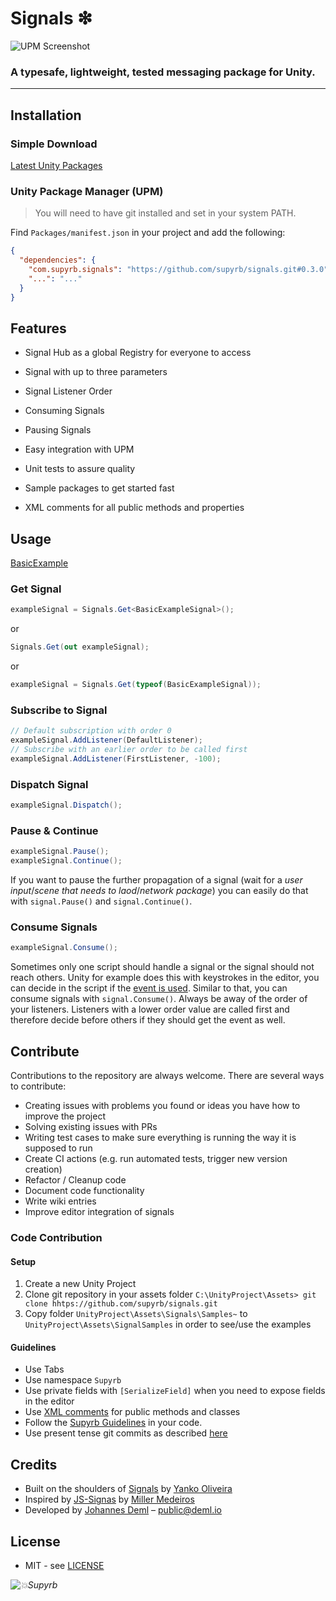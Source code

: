# Signals ❇

![UPM Screenshot](https://repository-images.githubusercontent.com/196998874/5b81aa00-0794-11ea-804b-4acc77a1ce2e)

### A typesafe, lightweight, tested messaging package for Unity.
---

## Installation

### Simple Download

[Latest Unity Packages](../../releases/latest)

### Unity Package Manager (UPM)

> You will need to have git installed and set in your system PATH.

Find `Packages/manifest.json` in your project and add the following:
```json
{
  "dependencies": {
    "com.supyrb.signals": "https://github.com/supyrb/signals.git#0.3.0",
    "...": "..."
  }
}
```

## Features

* Signal Hub as a global Registry for everyone to access
* Signal with up to three parameters
* Signal Listener Order
* Consuming Signals
* Pausing Signals
  
* Easy integration with UPM
* Unit tests to assure quality
* Sample packages to get started fast
* XML comments for all public methods and properties

## Usage

[BasicExample](./Samples~/Basic/Scripts/BasicExampleSignalTest.cs)

### Get Signal

```c#
exampleSignal = Signals.Get<BasicExampleSignal>();
```
or
```c#
Signals.Get(out exampleSignal);
```
or
```c#
exampleSignal = Signals.Get(typeof(BasicExampleSignal));
```

### Subscribe to Signal

```c#
// Default subscription with order 0
exampleSignal.AddListener(DefaultListener);
// Subscribe with an earlier order to be called first
exampleSignal.AddListener(FirstListener, -100);
```

### Dispatch Signal

```c#
exampleSignal.Dispatch();
```
### Pause & Continue

```c#
exampleSignal.Pause();
exampleSignal.Continue();
```
If you want to pause the further propagation of a signal (wait for a *user input*/*scene that needs to laod*/*network package*) you can easily do that with `signal.Pause()` and `signal.Continue()`.

### Consume Signals

```c#
exampleSignal.Consume();
```
Sometimes only one script should handle a signal or the signal should not reach others. Unity for example does this with keystrokes in the editor, you can decide in the script if the [event is used](https://docs.unity3d.com/ScriptReference/Event.Use.html). Similar to that, you can consume signals with `signal.Consume()`. Always be away of the order of your listeners. Listeners with a lower order value are called first and therefore decide before others if they should get the event as well.

## Contribute

Contributions to the repository are always welcome. There are several ways to contribute:  
* Creating issues with problems you found or ideas you have how to improve the project
* Solving existing issues with PRs
* Writing test cases to make sure everything is running the way it is supposed to run
* Create CI actions (e.g. run automated tests, trigger new version creation)
* Refactor / Cleanup code
* Document code functionality
* Write wiki entries
* Improve editor integration of signals

### Code Contribution

#### Setup

1. Create a new Unity Project
2. Clone git repository in your assets folder `C:\UnityProject\Assets> git clone hhtps://github.com/supyrb/signals.git`
3. Copy folder `UnityProject\Assets\Signals\Samples~` to `UnityProject\Assets\SignalSamples` in order to see/use the examples

#### Guidelines

* Use Tabs
* Use namespace `Supyrb`
* Use private fields with `[SerializeField]` when you need to expose fields in the editor
* Use [XML comments](https://docs.microsoft.com/en-us/dotnet/csharp/codedoc) for public methods and classes
* Follow the [Supyrb Guidelines](https://github.com/supyrb/SupyrbConventions) in your code.
* Use present tense git commits as described [here](https://github.com/supyrb/SupyrbConventions/tree/develop/git#commit-messages)

## Credits

* Built on the shoulders of [Signals](https://github.com/yankooliveira/signals) by [Yanko Oliveira](https://github.com/yankooliveira)
* Inspired by [JS-Signas](https://github.com/millermedeiros/js-signals) by [Miller Medeiros](https://github.com/millermedeiros)
* Developed by [Johannes Deml](https://github.com/JohannesDeml) – [public@deml.io](mailto:public@deml.io)

## License

* MIT - see [LICENSE](./LICENSE.md)

*![💥Supyrb](https://supyrb.com/data/supyrb-inline-logo.svg)*
